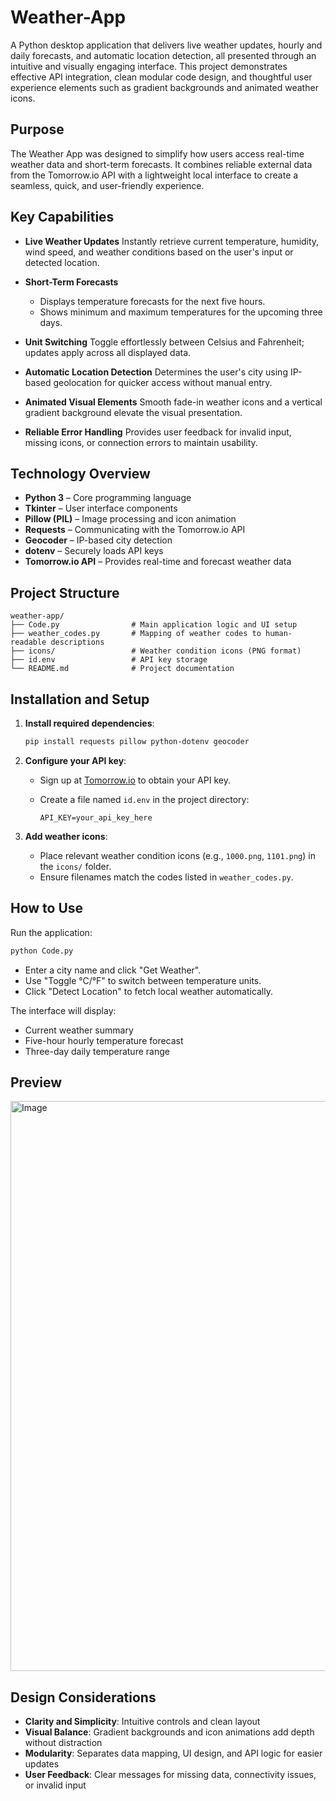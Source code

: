 # Weather-App
A Python desktop application that delivers live weather updates, hourly and daily forecasts, and automatic location detection, all presented through an intuitive and visually engaging interface. 
This project demonstrates effective API integration, clean modular code design, and thoughtful user experience elements such as gradient backgrounds and animated weather icons.


## Purpose

The Weather App was designed to simplify how users access real-time weather data and short-term forecasts.
It combines reliable external data from the Tomorrow\.io API with a lightweight local interface to create a seamless, quick, and user-friendly experience.


## Key Capabilities

* **Live Weather Updates**
  Instantly retrieve current temperature, humidity, wind speed, and weather conditions based on the user's input or detected location.

* **Short-Term Forecasts**

  * Displays temperature forecasts for the next five hours.
  * Shows minimum and maximum temperatures for the upcoming three days.

* **Unit Switching**
  Toggle effortlessly between Celsius and Fahrenheit; updates apply across all displayed data.

* **Automatic Location Detection**
  Determines the user's city using IP-based geolocation for quicker access without manual entry.

* **Animated Visual Elements**
  Smooth fade-in weather icons and a vertical gradient background elevate the visual presentation.

* **Reliable Error Handling**
  Provides user feedback for invalid input, missing icons, or connection errors to maintain usability.


## Technology Overview

* **Python 3** – Core programming language
* **Tkinter** – User interface components
* **Pillow (PIL)** – Image processing and icon animation
* **Requests** – Communicating with the Tomorrow\.io API
* **Geocoder** – IP-based city detection
* **dotenv** – Securely loads API keys
* **Tomorrow\.io API** – Provides real-time and forecast weather data


## Project Structure

```
weather-app/
├── Code.py                # Main application logic and UI setup
├── weather_codes.py       # Mapping of weather codes to human-readable descriptions
├── icons/                 # Weather condition icons (PNG format)
├── id.env                 # API key storage 
└── README.md              # Project documentation
```


## Installation and Setup

1. **Install required dependencies**:

   ```bash
   pip install requests pillow python-dotenv geocoder
   ```

2. **Configure your API key**:

   * Sign up at [Tomorrow.io](https://www.tomorrow.io/) to obtain your API key.
   * Create a file named `id.env` in the project directory:

     ```
     API_KEY=your_api_key_here
     ```

3. **Add weather icons**:

   * Place relevant weather condition icons (e.g., `1000.png`, `1101.png`) in the `icons/` folder.
   * Ensure filenames match the codes listed in `weather_codes.py`.


## How to Use

Run the application:

```bash
python Code.py
```

* Enter a city name and click "Get Weather".
* Use "Toggle °C/°F" to switch between temperature units.
* Click "Detect Location" to fetch local weather automatically.

The interface will display:

* Current weather summary
* Five-hour hourly temperature forecast
* Three-day daily temperature range


## Preview

<img width="516" height="912" alt="Image" src="https://github.com/user-attachments/assets/2e479e39-2fee-4a08-ba80-430f25cfab04" />


## Design Considerations

* **Clarity and Simplicity**: Intuitive controls and clean layout
* **Visual Balance**: Gradient backgrounds and icon animations add depth without distraction
* **Modularity**: Separates data mapping, UI design, and API logic for easier updates
* **User Feedback**: Clear messages for missing data, connectivity issues, or invalid input
